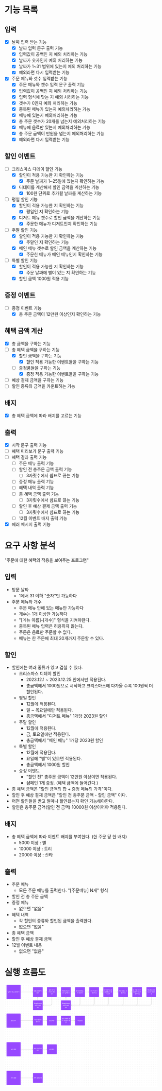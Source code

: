 # 기능 목록

## 입력
- [x] 날짜 입력 받는 기능
  - [x] 날짜 입력 문구 출력 기능
  - [x] 입력값이 공백인 지 예외 처리하는 기능
  - [x] 날짜가 숫자인지 예외 처리하는 기능
  - [x] 날짜가 1~31 범위에 있는지 예외 처리하는 기능
  - [x] 예외라면 다시 입력받는 기능
- [x] 주문 메뉴와 갯수 입력받는 기능
  - [x] 주문 메뉴와 갯수 입력 문구 출력 기능
  - [x] 입력값이 공백인 지 예외 처리하는 기능
  - [x] 입력 형식에 맞는 지 예외 처리하는 기능
  - [x] 갯수가 0인지 예외 처리하는 기능
  - [x] 중복된 메뉴가 있는지 예외처리하는 기능
  - [x] 메뉴에 있는지 예외처리하는 기능
  - [x] 총 주문 갯수가 20개를 넘는지 예외처리하는 기능
  - [x] 메뉴에 음료만 있는지 예외처리하는 기능
  - [x] 총 주문 금액이 만원을 넘는지 예외처리하는 기능
  - [x] 예외라면 다시 입력받는 기능

## 할인 이벤트
- [ ] 크리스마스 디데이 할인 기능
  - [x] 할인이 적용 가능한 지 확인하는 기능 
    - [x] 주문 날짜가 1~25일에 있는지 확인하는 기능
  - [x] 디데이를 계산해서 할인 금액을 계산하는 기능
    - [x] 100원 단위로 추가될 날짜를 계산하는 기능
- [ ] 평일 할인 기능
  - [x] 할인이 적용 가능한 지 확인하는 기능
    - [x] 평일인 지 확인하는 기능
  - [x] 디저트 메뉴 갯수로 할인 금액을 계산하는 기능
    - [x] 주문한 메뉴가 디저트인지 확인하는 기능
- [ ] 주말 할인 기능
  - [x] 할인이 적용 가능한 지 확인하는 기능
    - [x] 주말인 지 확인하는 기능
  - [x] 메인 메뉴 갯수로 할인 금액을 계산하는 기능
    - [x] 주문한 메뉴가 메인 메뉴인지 확인하는 기능
- [ ] 특별 할인 기능
  - [x] 할인이 적용 가능한 지 확인하는 기능
    - [x] 주문 날짜에 별이 있는 지 확인하는 기능 
  - [x] 할인 금액 1000원 적용 기능

## 증정 이벤트
- [ ] 증정 이벤트 기능
  - [x] 총 주문 금액이 12만원 이상인지 확인하는 기능

## 혜택 금액 계산
- [x] 총 금액을 구하는 기능
- [ ] 총 혜택 금액을 구하는 기능
  - [x] 할인 금액을 구하는 기능
    - [x] 할인 적용 가능한 이벤트들을 구하는 기능
  - [ ] 증정품들을 구하는 기능
    - [x] 증정 적용 가능한 이벤트들을 구하는 기능
- [ ] 예상 결제 금액을 구하는 기능
- [ ] 할인 종류와 금액을 카운트하는 기능

## 배지
- [x] 총 혜택 금액에 따라 배지를 고르는 기능

## 출력
- [x] 시작 문구 출력 기능
- [ ] 혜택 미리보기 문구 출력 기능
- [ ] 혜택 결과 출력 기능
  - [ ] 주문 메뉴 출력 기능
  - [ ] 할인 전 총주문 금액 출력 기능
    - [ ] 3자릿수에서 쉼표로 끊는 기능
  - [ ] 증정 메뉴 출력 기능
  - [ ] 혜택 내역 출력 기능
  - [ ] 총 혜택 금액 출력 기능
    - [ ] 3자릿수에서 쉼표로 끊는 기능
  - [ ] 할인 후 예상 결제 금액 출력 기능
    - [ ] 3자릿수에서 쉼표로 끊는 기능
  - [ ] 12월 이벤트 배지 출력 기능
- [x] 에러 메시지 출력 기능

# 요구 사항 분석
"주문에 대한 혜택의 적용을 보여주는 프로그램"
## 입력
- 방문 날짜
  - 1에서 31 이하 "숫자"만 가능하다
- 주문 메뉴와 개수
  - 주문 메뉴 안에 있는 메뉴만 가능하다
  - 개수는 1개 이상만 가능하다
  - "[메뉴 이름]-[개수]" 형식을 지켜야한다.
  - 중복된 메뉴 입력은 허용하지 않는다.
  - 주문은 음료만 주문할 수 없다.
  - 메뉴는 한 주문에 최대 20개까지 주문할 수 있다.

## 할인
- 할인에는 여러 종류가 있고 겹칠 수 있다.
  - 크리스마스 디데이 할인
    - 2023.12.1 ~ 2023.12.25 안에서만 적용된다.
    - 총금액에서 1000원으로 시작하고 크리스마스에 다가올 수록 100원씩 더 할인된다.
  - 평일 할인
    - 12월에 적용된다.
    - 일 ~ 목요일에만 적용된다. 
    - 총금액에서 "디저트 메뉴" 1개당 2023원 할인
  - 주말 할인
    - 12월에 적용된다.
    - 금, 토요일에만 적용된다.
    - 총금액에서 "메인 메뉴" 1개당 2023원 할인
  - 특별 할인
    - 12월에 적용된다.
    - 요일에 "별"이 있으면 적용된다.
    - 총금액에서 1000원 할인
  - 증정 이벤트
    - "할인 전" 총주문 금액이 12만원 이상이면 적용된다.
    - 샴페인 1개 증정. (혜택 금액에 들어간다.)
- 총 혜택 금액은 "할인 금액의 합 + 증정 메뉴의 가격"이다.
- 할인 후 예상 결재 금액은 "할인 전 총주문 금액 - 할인 금액" 이다.
- 어떤 할인들을 받고 얼마나 할인됬는지 확인 가능해야한다.
- 할인은 총주문 금액(할인 전 금액) 10000원 이상이어야 적용된다.

## 배지
- 총 혜택 금액에 따라 이벤트 배지를 부여한다. (한 주문 당 한 배지)
  - 5000 이상 : 별
  - 10000 이상 : 트리
  - 20000 이상 : 산타

## 출력 
- 주문 메뉴
  - 모든 주문 메뉴를 출력한다. "[주문메뉴] N개" 형식
- 할인 전 총 주문 금액
- 증정 메뉴
  - 없으면 "없음"
- 혜택 내역
  - 각 할인의 종류와 할인된 금액을 출력한다.
  - 없으면 "없음"
- 총 혜택 금액
- 할인 후 예상 결제 금액
- 12월 이벤트 내용
  - 없으면 "없음"

# 실행 흐름도
![img.png](img.png)